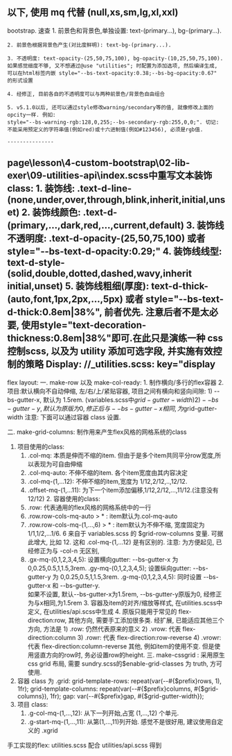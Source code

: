 ## 以下, 使用 mq 代替 (null,xs,sm,lg,xl,xxl)

bootstrap. 速查
	1. 前景色和背景色,单独设置: text-(primary...), bg-(primary...).

	2. 前景色根据背景色产生(对比度鲜明): text-bg-(primary...).

	3. 不透明度: text-opacity-(25,50,75,100), bg-opacity-(10,25,50,75,100).
	如果感觉细度不够, 又不想通过@use "utilities"; 时配置为添加选项, 然后编译生成, 
	可以在html标签内嵌 style="--bs-text-opacity:0.38;--bs-bg-opacity:0.67"
	的形式设置

	4. 经修正, 目前各自的不透明度可以与两种前景色/背景色自由组合

	5. v5.1.0以后, 还可以通过style修改warning/secondary等的值, 就像修改上面的opcity一样. 例如:
	style="--bs-warning-rgb:128,0,255;--bs-secondary-rgb:255,0,0;". 切记:
	不能采用预定义的字符串值(例如red)或十六进制值(例如#123456), 必须是rgb值.

	---------------
page\lesson\4-custom-bootstrap\02-lib-exer\09-utilities-api\index.scss中重写文本装饰class:
	1. 装饰线: .text-d-line-(none,under,over,through,blink,inherit,initial,unset)
	2. 装饰线颜色: .text-d-(primary,...,dark,red,...,current,default)
	3. 装饰线不透明度: .text-d-opacity-(25,50,75,100) 或者 style="--bs-text-d-opacity:0.29;"
	4. 装饰线线型: text-d-style-(solid,double,dotted,dashed,wavy,inherit initial,unset)
	5. 装饰线粗细(厚度): text-d-thick-(auto,font,1px,2px,...,5px) 或者 style="--bs-text-d-thick:0.8em|38%",
		前者优先. 注意后者不是太必要, 使用style="text-decoration-thickness:0.8em|38%"即可.在此只是演练一种
		css控制scss, 以及为 utility 添加可选字段, 并实施有效控制的策略
Display: //_utilities.scss: key="display
-------------------------------------
flex layout:
一. make-row 以及 make-col-ready: 
	1. 制作横向/多行的flex容器
	2. 项目:默认横向不自动伸缩, 左/右/上/紧贴容器, 项目之间有横向和竖向间隙:
		1) --bs-gutter-x, 默认为 1.5rem. (variables.scss中$grid-gutter-width)
		2) --bs-gutter-y, 默认为 原版为0, 修正后与--bs-gutter-x相同,为$grid-gutter-width 
		注意: 下面可以通过容器 class 设置.

 二. make-grid-columns: 制作用来产生flex风格的网格系统的class
  1. 项目使用的class:
		1) .col-mq: 本质是伸而不缩的item. 但由于是多个item共同平分row宽度,所以表现为可自由伸缩
		2) .col-mq-auto: 不伸不缩的item. 各个item宽度由其内容决定
		3) .col-mq-(1,...12): 不伸不缩的item,宽度为 1/12,2/12,..,12/12.
		4) .offset-mq-(1,...11): 为下一个item添加偏移,1/12,2/12,...,11/12.(注意没有12/12) 
	2. 容器使用的class:
		1) .row: 代表通用的flex风格的网格系统中的一行
		2) .row.row-cols-mq-auto > * : item默认为.col-mq-auto
		3) .row.row-cols-mq-(1,...,6) > * : item默认为不伸不缩, 宽度固定为1/1,1/2,...1/6. 6 来自于 variables.scss 的 $grid-row-columns 变量. 可据此增大, 比如 12. 这和 .col-mq-(1,...12) 是有区别的.
			注意: 为方便起见, 已经修正为与 -col-n 无区别,
		4) .gx-mq-(0,1,2,3,4,5): 设置横向gutter: --bs-gutter-x 为 0,0.25,0.5,1,1.5,3rem.
			.gy-mq-(0,1,2,3,4,5); 设置纵向gutter: --bs-gutter-y 为 0,0.25,0.5,1,1.5,3rem.
			.g-mq-(0,1,2,3,4,5): 同时设置 --bs-gutter-x 和 --bs-gutter-y.  
			如果不设置, 默认--bs-gutter-x为1.5rem, --bs-gutter-y原版为0, 经修正为与x相同,为1.5rem
	3. 容器及item的对齐/缩放等样式, 在utilities.scss中定义, 在utilities/api.scss中生成
	4. 原版只能用于常见的 flex-direction:row, 其他方向, 需要手工添加很多类. 经扩展, 已能适应其他三个方向, 方法是
    1) .row: 仍然代表原来的意义
    2) .vrow: 代表 flex-direction:column
    3) .rowr: 代表 flex-direction:row-reverse
    4) .vrowr: 代表 flex-direction:column-reverse 
    其他, 例如item的使用不变. 但是使用竖直方向的row时, 务必设置row的height.
三. make-cssgrid : 采用原生css grid 布局, 需要 sundry.scss的$enable-grid-classes 为 truth, 方可使用.
   1. 容器 class 为 .grid:
			grid-template-rows: repeat(var(--#{$prefix}rows, 1), 1fr);
			grid-template-columns: repeat(var(--#{$prefix}columns, #{$grid-columns}), 1fr);
			gap: var(--#{$prefix}gap, #{$grid-gutter-width});
   2. 项目 class:
   		1) .g-col-mq-(1,...,12): 从下一列开始,占宽 (1,...,12) 个单元.
   		2) .g-start-mq-(1,...,11): 从第(1,...,11)列开始.
   感觉不是很好用, 建议使用自定义的 .xgrid

手工实现的flex:
utilities.scss 配合 utilities/api.scss 得到
